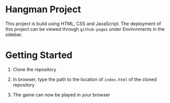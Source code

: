 # Hangman Project
This project is build using HTML, CSS and JavaScript.  The deployment of this project can be viewed through `github-pages` under Environments in the sidebar.

# Getting Started

1. Clone the repository

2. In browser, type the path to the location of `index.html` of the cloned repository

3. The game can now be played in your browser
